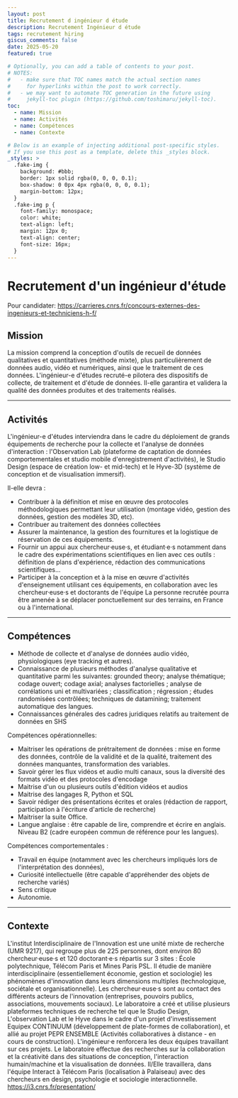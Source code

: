 ```yaml
---
layout: post
title: Recrutement d ingénieur d étude 
description: Recrutement Ingénieur d étude
tags: recrutement hiring 
giscus_comments: false
date: 2025-05-20
featured: true

# Optionally, you can add a table of contents to your post.
# NOTES:
#   - make sure that TOC names match the actual section names
#     for hyperlinks within the post to work correctly.
#   - we may want to automate TOC generation in the future using
#     jekyll-toc plugin (https://github.com/toshimaru/jekyll-toc).
toc:
  - name: Mission
  - name: Activités
  - name: Compétences
  - name: Contexte

# Below is an example of injecting additional post-specific styles.
# If you use this post as a template, delete this _styles block.
_styles: >
  .fake-img {
    background: #bbb;
    border: 1px solid rgba(0, 0, 0, 0.1);
    box-shadow: 0 0px 4px rgba(0, 0, 0, 0.1);
    margin-bottom: 12px;
  }
  .fake-img p {
    font-family: monospace;
    color: white;
    text-align: left;
    margin: 12px 0;
    text-align: center;
    font-size: 16px;
  }
---
```


# Recrutement d'un ingénieur d'étude


Pour candidater: https://carrieres.cnrs.fr/concours-externes-des-ingenieurs-et-techniciens-h-f/

## Mission

La mission comprend la conception d'outils de recueil de données qualitatives et quantitatives (méthode mixte), plus particulièrement de données audio, vidéo et numériques, ainsi que le traitement de ces données. L'ingénieur-e d'études recruté-e pilotera des dispositifs de collecte, de traitement et d'étude de données.  Il-elle garantira et validera la qualité des données produites et des traitements réalisés.

---

## Activités

L'ingénieur-e d'études interviendra dans le cadre du déploiement de grands équipements de recherche pour la collecte et l'analyse de données d'interaction : l'Observation Lab (plateforme de captation de données comportementales et studio mobile d'enregistrement d'activités), le Studio Design (espace de création low- et mid-tech) et le Hyve-3D (système de conception et de visualisation immersif).
 
Il-elle devra :
- Contribuer à la définition et mise en œuvre des protocoles méthodologiques permettant leur utilisation (montage vidéo, gestion des données, gestion des modèles 3D, etc).
- Contribuer au traitement des données collectées
- Assurer la maintenance, la gestion des fournitures et la logistique de réservation de ces équipements.
- Fournir un appui aux chercheur·euse·s, et étudiant·e·s notamment dans le cadre des expérimentations scientifiques en lien avec ces outils : définition de plans d'expérience, rédaction des communications scientifiques...
- Participer à la conception et à la mise en œuvre d'activités d'enseignement utilisant ces équipements, en collaboration avec les chercheur·euse·s et doctorants de l'équipe 
La personne recrutée pourra être amenée à se déplacer ponctuellement sur des
terrains, en France ou à l'international.


---

## Compétences

- Méthode de collecte et d'analyse de données audio vidéo, physiologiques (eye tracking et autres).
- Connaissance de plusieurs méthodes d'analyse qualitative et quantitative parmi les suivantes: grounded theory; analyse thématique; codage ouvert; codage axial; analyses factorielles ; analyse de corrélations uni et multivariées ; classification ; régression ; études randomisées contrôlées; techniques de datamining; traitement automatique des langues.
- Connaissances générales des cadres juridiques relatifs au traitement de données en SHS

Compétences opérationnelles:
- Maitriser les opérations de prétraitement de données : mise en forme des données, contrôle de la validité et de la qualité, traitement des données manquantes, transformation des variables.
- Savoir gérer les flux vidéos et audio multi canaux, sous la diversité des formats vidéo et des protocoles d'encodage 
- Maitrise d'un ou plusieurs outils d'édition vidéos et audios
- Maitrise des langages R, Python et SQL
- Savoir rédiger des présentations écrites et orales (rédaction de rapport,
participation à l'écriture d'article de recherche)
- Maitriser la suite Office.
- Langue anglaise : être capable de lire, comprendre et écrire en anglais. Niveau
B2 (cadre européen commun de référence pour les langues).

Compétences comportementales :
- Travail en équipe (notamment avec les chercheurs impliqués lors de l'interprétation des données),
- Curiosité intellectuelle (être capable d'appréhender des objets de recherche
variés)
- Sens critique
- Autonomie.

---

## Contexte

L'institut Interdisciplinaire de l'Innovation est une unité mixte de recherche (UMR 9217), qui regroupe plus de 225 personnes, dont environ 80 chercheur·euse·s et 120 doctorant·e·s répartis sur 3 sites : École polytechnique, Télécom Paris et Mines Paris PSL. Il étudie de manière interdisciplinaire (essentiellement économie, gestion et sociologie) les phénomènes d'innovation dans leurs dimensions multiples (technologique, sociétale et organisationnelle). Les chercheur·euse·s sont au contact des différents acteurs de l'innovation (entreprises, pouvoirs publics, associations, mouvements sociaux).
Le laboratoire a créé et utilise plusieurs plateformes techniques de recherche tel que le Studio Design, L'observation Lab et le Hyve dans le cadre d'un projet d'investissement Equipex CONTINUUM (développement de plate-formes de collaboration), et allié au projet PEPR ENSEMBLE (Activités collaboratives à distance - en cours de construction). L'ingénieur·e renforcera les deux équipes travaillant sur ces projets.
Le laboratoire effectue des recherches sur la collaboration et la créativité dans des situations de conception, l'interaction humain/machine et la visualisation de données. Il/Elle travaillera, dans l'équipe Interact à Télécom Paris (localisation à Palaiseau) avec des chercheurs en design, psychologie et sociologie interactionnelle.
https://i3.cnrs.fr/presentation/
 

